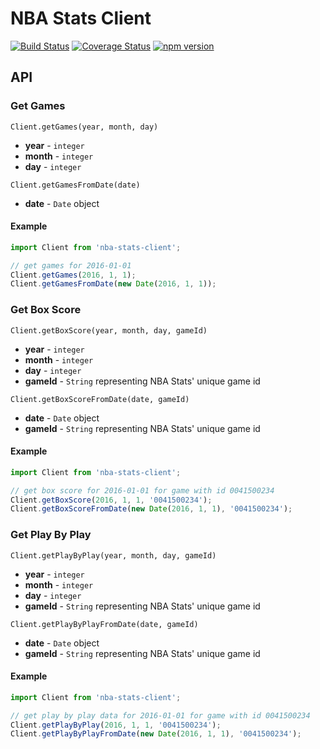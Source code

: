 # NBA Stats Client

[![Build Status](https://travis-ci.org/jaebradley/nba-client.svg?branch=master)](https://travis-ci.org/jaebradley/nba-client)
[![Coverage Status](https://coveralls.io/repos/github/jaebradley/nba-client/badge.svg?branch=master)](https://coveralls.io/github/jaebradley/nba-client?branch=master)
[![npm version](https://badge.fury.io/js/nba-stats-client.svg)](https://badge.fury.io/js/nba-stats-client)

## API

### Get Games

`Client.getGames(year, month, day)`
* **year** - `integer`
* **month** - `integer`
* **day** - `integer`

`Client.getGamesFromDate(date)`
* **date** - `Date` object

#### Example
```javascript
import Client from 'nba-stats-client';

// get games for 2016-01-01
Client.getGames(2016, 1, 1);
Client.getGamesFromDate(new Date(2016, 1, 1));
```
### Get Box Score

`Client.getBoxScore(year, month, day, gameId)`
* **year** - `integer`
* **month** - `integer`
* **day** - `integer`
* **gameId** - `String` representing NBA Stats' unique game id

`Client.getBoxScoreFromDate(date, gameId)`
* **date** - `Date` object
* **gameId** - `String` representing NBA Stats' unique game id

#### Example
```javascript
import Client from 'nba-stats-client';

// get box score for 2016-01-01 for game with id 0041500234
Client.getBoxScore(2016, 1, 1, '0041500234');
Client.getBoxScoreFromDate(new Date(2016, 1, 1), '0041500234');
```

### Get Play By Play

`Client.getPlayByPlay(year, month, day, gameId)`
* **year** - `integer`
* **month** - `integer`
* **day** - `integer`
* **gameId** - `String` representing NBA Stats' unique game id

`Client.getPlayByPlayFromDate(date, gameId)`
* **date** - `Date` object
* **gameId** - `String` representing NBA Stats' unique game id

#### Example
```javascript
import Client from 'nba-stats-client';

// get play by play data for 2016-01-01 for game with id 0041500234
Client.getPlayByPlay(2016, 1, 1, '0041500234');
Client.getPlayByPlayFromDate(new Date(2016, 1, 1), '0041500234');
```
